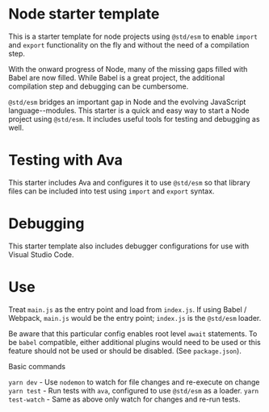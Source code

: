 # Node starter template

This is a starter template for node projects using `@std/esm` to enable `import` and `export` functionality on the fly and without the need of a compilation step.

With the onward progress of Node, many of the missing gaps filled with Babel are now filled. While Babel is a great project, the additional compilation step and debugging can be cumbersome. 

`@std/esm` bridges an important gap in Node and the evolving JavaScript language--modules. This starter is a quick and easy way to start a Node project using `@std/esm`. It includes useful tools for testing and debugging as well.

# Testing with Ava

This starter includes Ava and configures it to use `@std/esm` so that library files can be included into test using `import` and `export` syntax.

# Debugging

This starter template also includes debugger configurations for use with Visual Studio Code.

# Use

Treat `main.js` as the entry point and load from `index.js`. If using Babel / Webpack, `main.js` would be the entry point; `index.js` is the `@std/esm` loader.

Be aware that this particular config enables root level `await` statements. To be `babel` compatible, either additional plugins would need to be used or this feature should not be used or should be disabled. (See `package.json`).

Basic commands

`yarn dev` - Use `nodemon` to watch for file changes and re-execute on change
`yarn test` - Run tests with `ava`, configured to use `@std/esm` as a loader.
`yarn test-watch` - Same as above only watch for changes and re-run tests.


